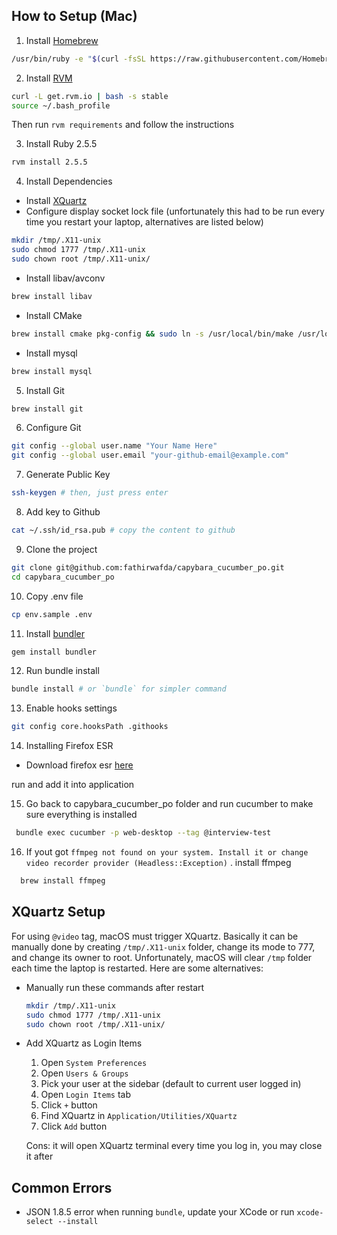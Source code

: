 ## How to Setup (Mac)

1. Install [Homebrew](https://brew.sh/)

  ```bash
  /usr/bin/ruby -e "$(curl -fsSL https://raw.githubusercontent.com/Homebrew/install/master/install)"
  ```

2. Install [RVM](https://rvm.io/)

  ```bash
  curl -L get.rvm.io | bash -s stable
  source ~/.bash_profile
  ```

  Then run `rvm requirements` and follow the instructions

3. Install Ruby 2.5.5

  ```bash
  rvm install 2.5.5
  ```

4. Install Dependencies

  * Install [XQuartz](https://www.xquartz.org)
  * Configure display socket lock file (unfortunately this had to be run every time you restart your laptop, alternatives are listed below)

  ```bash
  mkdir /tmp/.X11-unix
  sudo chmod 1777 /tmp/.X11-unix
  sudo chown root /tmp/.X11-unix/
  ```

  * Install libav/avconv

  ```bash
  brew install libav
  ```

  * Install CMake

  ```bash
  brew install cmake pkg-config && sudo ln -s /usr/local/bin/make /usr/local/bin/gmake
  ```

  * Install mysql
  ```bash
  brew install mysql
  ```

5. Install Git

  ```bash
  brew install git
  ```

6. Configure Git

  ```bash
  git config --global user.name "Your Name Here"
  git config --global user.email "your-github-email@example.com"
  ```

7. Generate Public Key

  ```bash
  ssh-keygen # then, just press enter
  ```

8. Add key to Github

  ```bash
  cat ~/.ssh/id_rsa.pub # copy the content to github
  ```

9. Clone the project

  ```bash
  git clone git@github.com:fathirwafda/capybara_cucumber_po.git
  cd capybara_cucumber_po
  ```

10. Copy .env file

  ```bash
  cp env.sample .env
  ```

11. Install [bundler](http://bundler.io/)

  ```bash
  gem install bundler
  ```

12. Run bundle install

  ```bash
  bundle install # or `bundle` for simpler command
  ```

13. Enable hooks settings

  ```bash
  git config core.hooksPath .githooks
  ```

14. Installing Firefox ESR

  * Download firefox esr [here](https://download.mozilla.org/?product=firefox-60.0.1esr-SSL&os=osx&lang=en-US)

  run and add it into application

15. Go back to capybara_cucumber_po folder and run cucumber to make sure everything is installed

   ```bash
    bundle exec cucumber -p web-desktop --tag @interview-test
   ```

16. If yout got `ffmpeg not found on your system. Install it or change video recorder provider (Headless::Exception)` . install ffmpeg

  ```bash
    brew install ffmpeg
  ```

## XQuartz Setup

For using `@video` tag, macOS must trigger XQuartz. Basically it can be manually done by creating `/tmp/.X11-unix` folder, change its mode to 777, and change its owner to root. Unfortunately, macOS will clear `/tmp` folder each time the laptop is restarted. Here are some alternatives:

* Manually run these commands after restart

  ```bash
  mkdir /tmp/.X11-unix
  sudo chmod 1777 /tmp/.X11-unix
  sudo chown root /tmp/.X11-unix/
  ```

* Add XQuartz as Login Items

  1. Open `System Preferences`
  2. Open `Users & Groups`
  3. Pick your user at the sidebar (default to current user logged in)
  4. Open `Login Items` tab
  5. Click `+` button
  6. Find XQuartz in `Application/Utilities/XQuartz`
  7. Click `Add` button

  Cons: it will open XQuartz terminal every time you log in, you may close it after

## Common Errors

* JSON 1.8.5 error when running `bundle`, update your XCode or run `xcode-select --install`
